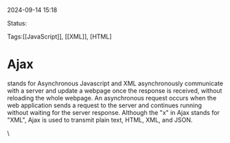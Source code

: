 
2024-09-14 15:18

Status:

Tags:[[JavaScript]], [[XML]], [HTML]

# Ajax
stands for Asynchronous Javascript and XML
asynchronously communicate with a server and update a webpage once the response is received, without reloading the whole webpage. An asynchronous request occurs when the web application sends a request to the server and continues running without waiting for the server response. Although the "x" in Ajax stands for "XML", Ajax is used to transmit plain text, HTML, XML, and JSON.

\